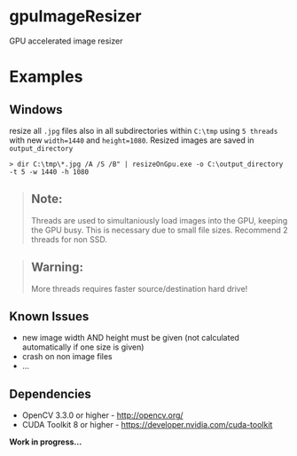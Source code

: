 # gpuImageResizer
GPU accelerated image resizer

# Examples

## Windows
resize all `.jpg` files also in all subdirectories within `C:\tmp` using `5 threads` with new `width=1440` and `height=1080`. Resized images are saved in `output_directory`

```
> dir C:\tmp\*.jpg /A /S /B" | resizeOnGpu.exe -o C:\output_directory -t 5 -w 1440 -h 1080
```

> ## Note:
> Threads are used to simultaniously load images into the GPU, keeping the GPU busy. This is necessary due to small file sizes. Recommend 2 threads for non SSD.

> ## Warning:
> More threads requires faster source/destination hard drive!


## Known Issues
- new image width AND height must be given (not calculated automatically if one size is given)
- crash on non image files
- ...

## Dependencies
- OpenCV 3.3.0 or higher - http://opencv.org/
- CUDA Toolkit 8 or higher - https://developer.nvidia.com/cuda-toolkit

**Work in progress...**
